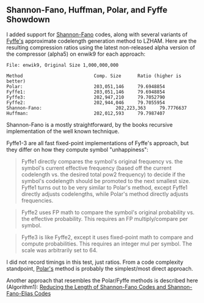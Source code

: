 ## Shannon-Fano, Huffman, Polar, and Fyffe Showdown ##

I added support for [Shannon-Fano](http://en.wikipedia.org/wiki/Shannon-Fano_coding) codes, along with several variants of [Fyffe's](http://code.google.com/p/lzham/wiki/FyffeCodes) approximate codelength generation method to LZHAM. Here are the resulting compression ratios using the latest non-released alpha version of the compressor (alpha5) on enwik9 for each approach:

```
File: enwik9, Original Size 1,000,000,000

Method							Comp. Size  	Ratio (higher is better)
Polar: 						 	203,051,146     79.6948854
Fyffe1: 					 	203,051,146     79.6948854
Fyffe3: 	 					202,947,210 	79.7052790
Fyffe2: 						202,944,046 	79.7055954
Shannon-Fano: 				 	        202,223,363 	79.7776637
Huffman: 					 	202,012,593 	79.7987407
```

Shannon-Fano is a mostly straightforward, by the books recursive implementation of the well known technique.

Fyffe1-3 are all fast fixed-point implementations of Fyffe's approach, but they differ on how they compute symbol "unhappiness":
> Fyffe1 directly compares the symbol's original frequency vs. the symbol's current effective frequency (based off the current codelength vs. the desired total pow2 frequency) to decide if the symbol's codelength should be promoted to the next smallest size. Fyffe1 turns out to be very similar to Polar's method, except Fyffe1 directly adjusts codelengths, while Polar's method directly adjusts frequencies.

> Fyffe2 uses FP math to compare the symbol's original probability vs. the effective probability. This requires an FP multiply/compare per symbol.

> Fyffe3 is like Fyffe2, except it uses fixed-point math to compare and compute probabilities. This requires an integer mul per symbol. The scale was arbitrarily set to 64.

I did not record timings in this test, just ratios. From a code complexity standpoint, [Polar's](http://www.ezcodesample.com/prefixer/prefixer_article.html) method is probably the simplest/most direct approach.

Another approach that resembles the Polar/Fyffe methods is described here (Algorithm1):
[Reducing the Length of Shannon-Fano Codes and Shannon-Fano-Elias Codes](http://www.google.com/url?sa=t&source=web&cd=1&ved=0CBIQFjAA&url=http%3A%2F%2Fciteseerx.ist.psu.edu%2Fviewdoc%2Fdownload%3Fdoi%3D10.1.1.124.4466%26rep%3Drep1%26type%3Dpdf&ei=_4SWTNq-KYzSsAPJ7vzkCQ&usg=AFQjCNHqEAQlLiZsD3j12clMjMT_cLoqTw&sig2=_m48LX6xhLfbCMPDthIRJA)